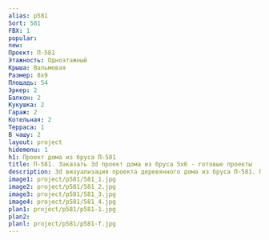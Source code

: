 ```yaml
---
alias: p581
Sort: 581
FBX: 1
popular: 
new: 
Проект: П-581
Этажность: Одноэтажный
Крыша: Вальмовая
Размер: 8х9
Площадь: 54
Эркер: 2
Балкон: 2
Кукушка: 2
Гараж: 2
Котельная: 2
Терраса: 1
В чашу: 2
layout: project
hidemenu: 1
h1: Проект дома из бруса П-581
title: П-581. Заказать 3d проект дома из бруса 5х6 - готовые проекты
description: 3d визуализация проекта деревянного дома из бруса П-581. Площадь 25 м2, размер 5х6. Вы можете внести любые изменения в проект.
image1: project/p581/581_1.jpg
image2: project/p581/581_2.jpg
image3: project/p581/581_3.jpg
image4: project/p581/581_4.jpg
plan1: project/p581/p581-1.jpg
plan2: 
planl: project/p581/p581-f.jpg
---
```

